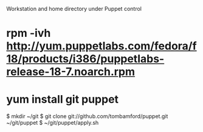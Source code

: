 Workstation and home directory under Puppet control

# rpm -ivh http://yum.puppetlabs.com/fedora/f18/products/i386/puppetlabs-release-18-7.noarch.rpm
# yum install git puppet
$ mkdir ~/git
$ git clone git://github.com/tombamford/puppet.git ~/git/puppet
$ ~/git/puppet/apply.sh
